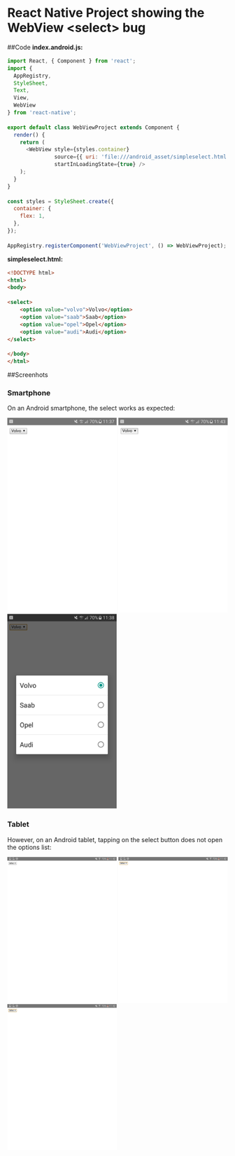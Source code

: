 # React Native Project showing the WebView <select\> bug

##Code
__index.android.js:__
```javascript
import React, { Component } from 'react';
import {
  AppRegistry,
  StyleSheet,
  Text,
  View,
  WebView
} from 'react-native';

export default class WebViewProject extends Component {
  render() {
    return (
      <WebView style={styles.container}
               source={{ uri: 'file:///android_asset/simpleselect.html'}}
               startInLoadingState={true} />
    );
  }
}

const styles = StyleSheet.create({
  container: {
    flex: 1,
  },
});

AppRegistry.registerComponent('WebViewProject', () => WebViewProject);
```

__simpleselect.html:__
```html
<!DOCTYPE html>
<html>
<body>

<select>
    <option value="volvo">Volvo</option>
    <option value="saab">Saab</option>
    <option value="opel">Opel</option>
    <option value="audi">Audi</option>
</select>

</body>
</html>
```

##Screenhots
### Smartphone
On an Android smartphone, the select works as expected:

<img src="/screenshots/react-native-webview-select-smartphone-1.png?raw=true" alt="Initial" width="250">
<img src="/screenshots/react-native-webview-select-smartphone-2.png?raw=true" alt="Tap on <select>" width="250">
<img src="/screenshots/react-native-webview-select-smartphone-3.png?raw=true" alt="List of options opens" width="250">

### Tablet
However, on an Android tablet, tapping on the select button does not open the options list:

<img src="/screenshots/react-native-webview-select-tablet-1.png?raw=true" alt="Initial" width="250">
<img src="/screenshots/react-native-webview-select-tablet-2.png?raw=true" alt="Tap on <select>" width="250">
<img src="/screenshots/react-native-webview-select-tablet-3.png?raw=true" alt="Nothing happens" width="250">
